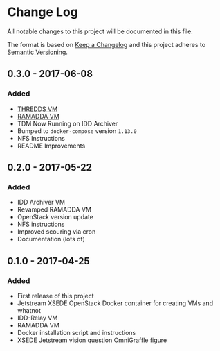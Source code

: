 # Change Log
All notable changes to this project will be documented in this file.

The format is based on [Keep a Changelog](http://keepachangelog.com/) and this project adheres to [Semantic Versioning](http://semver.org/).

## 0.3.0 - 2017-06-08
### Added
- [THREDDS VM](http://thredds-jetstream.unidata.ucar.edu/thredds/catalog.html)
- [RAMADDA VM](http://ramadda-jetstream.unidata.ucar.edu/repository)
- TDM Now Running on IDD Archiver
- Bumped to `docker-compose` version `1.13.0`
- NFS Instructions
- README Improvements

## 0.2.0 - 2017-05-22
### Added
- IDD Archiver VM
- Revamped RAMADDA VM
- OpenStack version update
- NFS instructions
- Improved scouring via cron
- Documentation (lots of)

## 0.1.0 - 2017-04-25
### Added
- First release of this project
- Jetstream XSEDE OpenStack Docker container for creating VMs and whatnot
- IDD-Relay VM
- RAMADDA VM
- Docker installation script and instructions
- XSEDE Jetstream vision question OmniGraffle figure

[Unreleased]: https://github.com/Unidata/xsede-jetstream/compare/v0.3.0...HEAD
[0.3.0]: https://github.com/Unidata/xsede-jetstream/compare/v0.2.0...v0.3.0
[0.2.0]: https://github.com/Unidata/xsede-jetstream/compare/v0.1.0...v0.2.0
